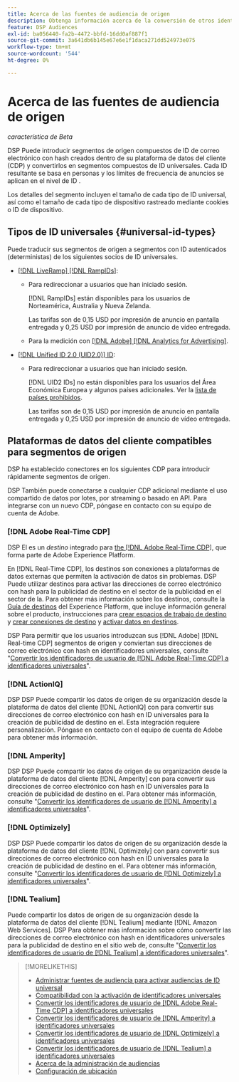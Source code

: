 ```yaml
---
title: Acerca de las fuentes de audiencia de origen
description: Obtenga información acerca de la conversión de otros identificadores de usuario en segmentos de origen a ID universales para la segmentación sin cookies.
feature: DSP Audiences
exl-id: ba056440-fa2b-4472-bbfd-16dd0af887f1
source-git-commit: 3a641db6b145e67e6e1f1daca271dd524973e075
workflow-type: tm+mt
source-wordcount: '544'
ht-degree: 0%

---
```


# Acerca de las fuentes de audiencia de origen

*característica de Beta*

DSP Puede introducir segmentos de origen compuestos de ID de correo electrónico con hash creados dentro de su plataforma de datos del cliente (CDP) y convertirlos en segmentos compuestos de ID universales. Cada ID resultante se basa en personas y los límites de frecuencia de anuncios se aplican en el nivel de ID <!-- Move that info. to somewhere else? -->.

Los detalles del segmento incluyen el tamaño de cada tipo de ID universal, así como el tamaño de cada tipo de dispositivo rastreado mediante cookies o ID de dispositivo.

## Tipos de ID universales {#universal-id-types}

<!--  Replace below with this once ID5 sources are possible 

Using your first-party data, you can create segments with IDs from the following universal ID partners.

* Authenticated (deterministic) IDs using hashed email addresses:

-->

Puede traducir sus segmentos de origen a segmentos con ID autenticados (deterministas) de los siguientes socios de ID universales.

* [[!DNL LiveRamp] [!DNL RampIDs]](https://liveramp.com/identity-resolution):

   * Para redireccionar a usuarios que han iniciado sesión.

     [!DNL RampIDs] están disponibles para los usuarios de Norteamérica, Australia y Nueva Zelanda.

     Las tarifas son de 0,15 USD por impresión de anuncio en pantalla entregada y 0,25 USD por impresión de anuncio de vídeo entregada.

   * Para la medición con [[!DNL Adobe] [!DNL Analytics for Advertising]](/help/integrations/analytics/overview.md).

* [[!DNL Unified ID 2.0 (UID2.0)] ID](https://unifiedid.com):

   * Para redireccionar a usuarios que han iniciado sesión.

     [!DNL UID2 IDs] no están disponibles para los usuarios del Área Económica Europea y algunos países adicionales. Ver la [lista de países prohibidos](/help/policies/universal-id-policy.md#prohibited-countries-uid2).

     Las tarifas son de 0,15 USD por impresión de anuncio en pantalla entregada y 0,25 USD por impresión de anuncio de vídeo entregada.

<!-- Not yet

* Probabilistic (unauthenticated) IDs using hashed email addresses:

  * [[!DNL ID5] IDs](https://id5.io): For retargeting unauthenticated site traffic, prospecting using third-party data, and measurement for both using [[!DNL Adobe] [!DNL Analytics for Advertising]](/help/integrations/analytics/overview.md). ID5 IDs are available for no fee.

    ID5 creates an ID by stitching together user signals (hashed email address) with various browser signals (such as IP address and timestamp).

    [!DNL Analytics] measurement requires all [prerequisites for implementing [!DNL Analytics for Advertising]](/help/integrations/analytics/prerequisites.md) and the [AMO ID and EF ID in your tracking URLs](/help/integrations/analytics/ids.md). You also must sign an agreement with [!DNL ID5] and set a parameter within your existing JavaScript tracking tags. <!-- Contact your Adobe Account Team for instructions. -->

<!--
    >[!NOTE]
    >
    >Third-party segments from [!DNL Eyeota] may automatically include ID5 IDs, in addition to users tracked by cookies or device IDs. The segment details include the size for each type. The usual usage fee for each segment, which is stated next to the segment name, applies; no additional fees are charged for the ID5 IDs.
-->

## Plataformas de datos del cliente compatibles para segmentos de origen

DSP ha establecido conectores en los siguientes CDP para introducir rápidamente segmentos de origen.

DSP También puede conectarse a cualquier CDP adicional mediante el uso compartido de datos por lotes, por streaming o basado en API. Para integrarse con un nuevo CDP, póngase en contacto con su equipo de cuenta de Adobe.

### [!DNL Adobe Real-Time CDP]

DSP El es un *destino* integrado para [the [!DNL Adobe Real-Time CDP]](https://experienceleague.adobe.com/docs/experience-platform/rtcdp/overview.html?lang=es), que forma parte de Adobe Experience Platform.

En [!DNL Real-Time CDP], los destinos son conexiones a plataformas de datos externas que permiten la activación de datos sin problemas. DSP Puede utilizar destinos para activar las direcciones de correo electrónico con hash para la publicidad de destino en el sector de la publicidad en el sector de la. Para obtener más información sobre los destinos, consulte la [Guía de destinos](https://experienceleague.adobe.com/docs/experience-platform/destinations/home.html?lang=es) del Experience Platform, que incluye información general sobre el producto, instrucciones para [crear espacios de trabajo de destino](https://experienceleague.adobe.com/docs/experience-platform/destinations/ui/destinations-workspace.html?lang=es) y [crear conexiones de destino](https://experienceleague.adobe.com/docs/experience-platform/destinations/ui/connect-destination.html?lang=es) y [activar datos en destinos](https://experienceleague.adobe.com/docs/experience-platform/destinations/ui/activate/activate-segment-streaming-destinations.html?lang=es).

DSP Para permitir que los usuarios introduzcan sus [!DNL Adobe] [!DNL Real-time CDP] segmentos de origen y conviertan sus direcciones de correo electrónico con hash en identificadores universales, consulte &quot;[Convertir los identificadores de usuario de [!DNL Adobe Real-Time CDP]  a identificadores universales](/help/dsp/audiences/sources/source-adobe-rtcdp.md)&quot;.

### [!DNL ActionIQ]

DSP DSP Puede compartir los datos de origen de su organización desde la plataforma de datos del cliente [!DNL ActionIQ] con para convertir sus direcciones de correo electrónico con hash en ID universales para la creación de publicidad de destino en el. Esta integración requiere personalización. Póngase en contacto con el equipo de cuenta de Adobe para obtener más información.

### [!DNL Amperity]

DSP DSP Puede compartir los datos de origen de su organización desde la plataforma de datos del cliente [!DNL Amperity] con para convertir sus direcciones de correo electrónico con hash en ID universales para la creación de publicidad de destino en el. Para obtener más información, consulte &quot;[Convertir los identificadores de usuario de [!DNL Amperity] a identificadores universales](/help/dsp/audiences/sources/source-amperity.md)&quot;.

### [!DNL Optimizely]

DSP DSP Puede compartir los datos de origen de su organización desde la plataforma de datos del cliente [!DNL Optimizely] con para convertir sus direcciones de correo electrónico con hash en ID universales para la creación de publicidad de destino en el. Para obtener más información, consulte &quot;[Convertir los identificadores de usuario de [!DNL Optimizely] a identificadores universales](/help/dsp/audiences/sources/source-optimizely.md)&quot;.

### [!DNL Tealium]

Puede compartir los datos de origen de su organización desde la plataforma de datos del cliente [!DNL Tealium] mediante [!DNL Amazon Web Services]. DSP Para obtener más información sobre cómo convertir las direcciones de correo electrónico con hash en identificadores universales para la publicidad de destino en el sitio web de, consulte &quot;[Convertir los identificadores de usuario de [!DNL Tealium] a identificadores universales](/help/dsp/audiences/sources/source-tealium.md)&quot;.

>[!MORELIKETHIS]
>
>* [Administrar fuentes de audiencia para activar audiencias de ID universal](source-manage.md)
>* [Compatibilidad con la activación de identificadores universales](/help/dsp/audiences/universal-ids.md)
>* [Convertir los identificadores de usuario de [!DNL Adobe Real-Time CDP] a identificadores universales](/help/dsp/audiences/sources/source-adobe-rtcdp.md)
>* [Convertir los identificadores de usuario de [!DNL Amperity] a identificadores universales](/help/dsp/audiences/sources/source-amperity.md)
>* [Convertir los identificadores de usuario de [!DNL Optimizely] a identificadores universales](/help/dsp/audiences/sources/source-optimizely.md)
>* [Convertir los identificadores de usuario de [!DNL Tealium] a identificadores universales](/help/dsp/audiences/sources/source-tealium.md)
>* [Acerca de la administración de audiencias](/help/dsp/audiences/audience-about.md)
>* [Configuración de ubicación](/help/dsp/campaign-management/placements/placement-settings.md)
